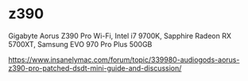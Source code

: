 # z390
Gigabyte Aorus Z390 Pro Wi-Fi, Intel i7 9700K, Sapphire Radeon RX 5700XT, Samsung EVO 970 Pro Plus 500GB

https://www.insanelymac.com/forum/topic/339980-audiogods-aorus-z390-pro-patched-dsdt-mini-guide-and-discussion/
